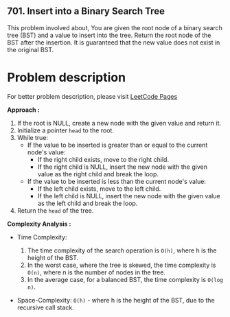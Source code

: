 ## 701. Insert into a Binary Search Tree

This problem involved about, You are given the root node of a binary search tree (BST) and a value to insert into the tree. Return the root node of the BST after the insertion. It is guaranteed that the new value does not exist in the original BST.<br/>

# Problem description

For better problem description, please visit [LeetCode Pages](https://leetcode.com/problems/insert-into-a-binary-search-tree/description/)

**Approach :**<br/>

1. If the root is NULL, create a new node with the given value and return it.
2. Initialize a pointer `head` to the root.
3. While true:
    - If the value to be inserted is greater than or equal to the current node's value:
        - If the right child exists, move to the right child.
        - If the right child is NULL, insert the new node with the given value as the right child and break the loop.
    - If the value to be inserted is less than the current node's value:
        - If the left child exists, move to the left child.
        - If the left child is NULL, insert the new node with the given value as the left child and break the loop.
4. Return the `head` of the tree.

**Complexity Analysis :**<br/>

-   Time Complexity:

    1.  The time complexity of the search operation is `O(h)`, where h is the height of the BST.
    2.  In the worst case, where the tree is skewed, the time complexity is `O(n)`, where n is the number of nodes in the tree.
    3.  In the average case, for a balanced BST, the time complexity is `O(log n)`.

-   Space-Complexity: `O(h)` - where h is the height of the BST, due to the recursive call stack.
